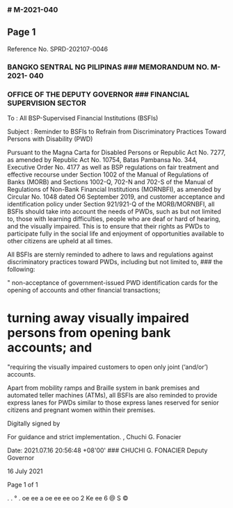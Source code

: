 ### # M-2021-040

## Page 1

Reference No. SPRD-202107-0046

### BANGKO SENTRAL NG PILIPINAS ### MEMORANDUM NO. M-2021- 040

### OFFICE OF THE DEPUTY GOVERNOR ### FINANCIAL SUPERVISION SECTOR

To : All BSP-Supervised Financial Institutions (BSFIs)

Subject : Reminder to BSFIs to Refrain from Discriminatory Practices Toward Persons with Disability (PWD)

Pursuant to the Magna Carta for Disabled Persons or Republic Act No. 7277, as amended by Republic Act No. 10754, Batas Pambansa No. 344, Executive Order No. 4177 as well as BSP regulations on fair treatment and effective recourse under Section 1002 of the Manual of Regulations of Banks (MORB) and Sections 1002-Q, 702-N and 702-S of the Manual of Regulations of Non-Bank Financial Institutions (MORNBFI), as amended by Circular No. 1048 dated O6 September 2019, and customer acceptance and identification policy under Section 921/921-Q of the MORB/MORNBFI, all BSFls should take into account the needs of PWDs, such as but not limited to, those with learning difficulties, people who are deaf or hard of hearing, and the visually impaired. This is to ensure that their rights as PWDs to participate fully in the social life and enjoyment of opportunities available to other citizens are upheld at all times.

All BSFls are sternly reminded to adhere to laws and regulations against discriminatory practices toward PWDs, including but not limited to, ### the following:

" non-acceptance of government-issued PWD identification cards for the opening of accounts and other financial transactions;

# turning away visually impaired persons from opening bank accounts; and

"requiring the visually impaired customers to open only joint (‘and/or’) accounts.

Apart from mobility ramps and Braille system in bank premises and automated teller machines (ATMs), all BSFls are also reminded to provide express lanes for PWDs similar to those express lanes reserved for senior citizens and pregnant women within their premises.

Digitally signed by

For guidance and strict implementation. , Chuchi G. Fonacier

Date: 2021.07.16 20:56:48 +08'00' ### CHUCHI G. FONACIER Deputy Governor

16 July 2021

Page 1 of 1

. . ° . oe ee a oe ee ee oo 2 Ke ee 6 @ S © 